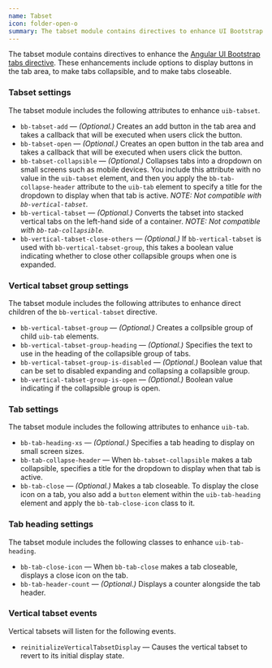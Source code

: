 ```yaml
---
name: Tabset
icon: folder-open-o
summary: The tabset module contains directives to enhance UI Bootstrap tabs.
---
```


The tabset module contains directives to enhance the [Angular UI Bootstrap tabs directive](https://angular-ui.github.io/bootstrap/#/tabs). These enhancements include options to display buttons in the tab area, to make tabs collapsible, and to make tabs closeable.

### Tabset settings ###
The tabset module includes the following attributes to enhance `uib-tabset`.

- `bb-tabset-add` &mdash; *(Optional.)* Creates an add button in the tab area and takes a callback that will be executed when users click the button.
- `bb-tabset-open` &mdash; *(Optional.)* Creates an open button in the tab area and takes a callback that will be executed when users click the button.
- `bb-tabset-collapsible` &mdash; *(Optional.)* Collapses tabs into a dropdown on small screens such as mobile devices. You include this attribute with no value in the `uib-tabset` element, and then you apply the `bb-tab-collapse-header` attribute to the `uib-tab` element to specify a title for the dropdown to display when that tab is active. *NOTE: Not compatible with `bb-vertical-tabset`.*
- `bb-vertical-tabset` &mdash; *(Optional.)* Converts the tabset into stacked vertical tabs on the left-hand side of a container. *NOTE: Not compatible with `bb-tab-collapsible`.*
- `bb-vertical-tabset-close-others` &mdash; *(Optional.)* If `bb-vertical-tabset` is used with `bb-vertical-tabset-group`, this takes a boolean value indicating whether to close other collapsible groups when one is expanded.

### Vertical tabset group settings ###
The tabset module includes the following attributes to enhance direct children of the `bb-vertical-tabset` directive.

- `bb-vertical-tabset-group` &mdash; *(Optional.)* Creates a collpsible group of child `uib-tab` elements.
- `bb-vertical-tabset-group-heading` &mdash; *(Optional.)* Specifies the text to use in the heading of the collapsible group of tabs.
- `bb-vertical-tabset-group-is-disabled` &mdash; *(Optional.)* Boolean value that can be set to disabled expanding and collapsing a collapsible group.
- `bb-vertical-tabset-group-is-open` &mdash; *(Optional.)* Boolean value indicating if the collapsible group is open.

### Tab settings ###
The tabset module includes the following attributes to enhance `uib-tab`.

- `bb-tab-heading-xs` &mdash; *(Optional.)* Specifies a tab heading to display on small screen sizes.
- `bb-tab-collapse-header` &mdash; When `bb-tabset-collapsible` makes a tab collapsible, specifies a title for the dropdown to display when that tab is active.
- `bb-tab-close` &mdash; *(Optional.)* Makes a tab closeable. To display the close icon on a tab, you also add a `button` element within the `uib-tab-heading` element and apply the `bb-tab-close-icon` class to it.

### Tab heading settings ###
The tabset module includes the following classes to enhance `uib-tab-heading`.

- `bb-tab-close-icon` &mdash; When `bb-tab-close` makes a tab closeable, displays a close icon on the tab.
- `bb-tab-header-count` &mdash; *(Optional.)* Displays a counter alongside the tab header.

### Vertical tabset events ###
Vertical tabsets will listen for the following events.

- `reinitializeVerticalTabsetDisplay` &mdash; Causes the vertical tabset to revert to its initial display state.


<!--

### Tabset settings ###

The `bb-tabset-add` attribute creates an add button in the tab area and takes a callback that will be executed when users click the button.

The `bb-tabset-open` attribute creates an open button in the tab area and takes a callback that will be executed when users click the button.

### Collapsing tabs ###

To make tabs collapse into a dropdown on small screens such as mobile devices, use the `bb-tabset-collapsible` attribute on a ui-bootstrap `tabset`.
You must then use the `bb-tab-collapse-header` attribute on your ui-bootstrap `tab` to specify a title for the dropdown that will display when a tab is active.

### Tab settings ###

The `bb-tab-heading-xs` attribute specifies a heading that will appear for a tab on small screen sizes.

### Tab close icon ###

To add a close icon to a tab, add the `bb-tab-close` class to the ui-bootstrap `tab` element, and add an `i` element with the `bb-tab-close-icon` class inside of the ui-bootstrap `tab-heading` directive.

### Tab header count ###

To display a counter alongside the tab header, you can use the `bb-tab-header-count` class.

-->
